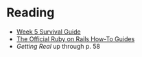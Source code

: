 # Reading

* [Week 5 Survival Guide](https://github.com/GoLearnToCode/kiei925-spring15/raw/master/files/KIEI925SurvivalWeek5.pdf)
* [The Official Ruby on Rails How-To Guides](http://guides.rubyonrails.org)
* _Getting Real_ up through p. 58

